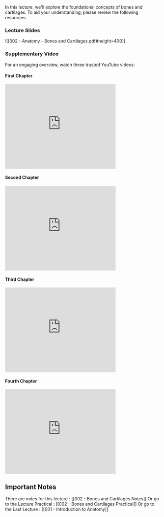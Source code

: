 
In this lecture, we'll explore the foundational concepts of bones and cartilages. To aid your understanding, please review the following resources:

### Lecture Slides

![[002 - Anatomy - Bones and Cartilages.pdf#height=400]]

### Supplementary Video

For an engaging overview, watch these trusted YouTube videos:

#### First Chapter

<iframe width="360" height="275" src="https://www.youtube.com/embed/RUakAmuxWnQ?si=-7tn0ZnHRqJ76o1L" title="YouTube video player" frameborder="0" allow="accelerometer; autoplay; clipboard-write; encrypted-media; gyroscope; picture-in-picture; web-share" referrerpolicy="strict-origin-when-cross-origin" allowfullscreen></iframe>

#### Second Chapter 
   
<iframe width="360" height="275" src="https://www.youtube.com/embed/Ccjkx8ddgYE?si=I4JoxaQvfd5m8gdb" title="YouTube video player" frameborder="0" allow="accelerometer; autoplay; clipboard-write; encrypted-media; gyroscope; picture-in-picture; web-share" referrerpolicy="strict-origin-when-cross-origin" allowfullscreen></iframe>

#### Third Chapter 

<iframe width="360" height="275" src="https://www.youtube.com/embed/j-4Q6QEzWP0?si=6QchQ4kMUp08p7HT" title="YouTube video player" frameborder="0" allow="accelerometer; autoplay; clipboard-write; encrypted-media; gyroscope; picture-in-picture; web-share" referrerpolicy="strict-origin-when-cross-origin" allowfullscreen></iframe>

#### Fourth Chapter 

<iframe width="360" height="275" src="https://www.youtube.com/embed/zQ8OiD5mNq0?si=4XoiiVCZhWuq3Zo8" title="YouTube video player" frameborder="0" allow="accelerometer; autoplay; clipboard-write; encrypted-media; gyroscope; picture-in-picture; web-share" referrerpolicy="strict-origin-when-cross-origin" allowfullscreen></iframe>

## Important Notes

There are notes for this lecture : [[002 - Bones and Cartilages Notes]]
Or go to the Lecture Practical : [[002 - Bones and Cartilages Practical]]
Or go to the Last Lecture : [[001 - Introduction to Anatomy]]
